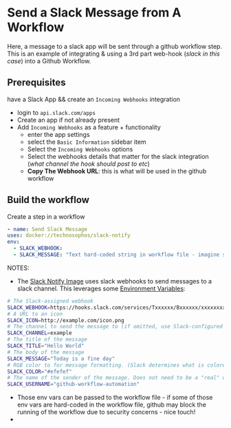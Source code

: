 # Send a Slack Message from A Workflow
Here, a message to a slack app will be sent through a github workflow step.  
This is an example of integrating & using a 3rd part web-hook (_slack in this case_) into a Github Workflow.  

## Prerequisites
have a Slack App && create an `Incoming Webhooks` integration
- login to `api.slack.com/apps`
- Create an app if not already present
- Add `Incoming Webhooks` as a feature + functionality
  - enter the app settings
  - select the `Basic Information` sidebar item
  - Select the `Incoming Webhooks` options
  - Select the webhooks details that matter for the slack integration (_what channel the hook should post to etc_)
  - **Copy The Webhook URL**: this is what will be used in the github workflow


## Build the workflow
Create a step in a workflow
```yaml
- name: Send Slack Message
uses: docker://technosophos/slack-notify
env:
  - SLACK_WEBHOOK:
  - SLACK_MESSAGE: "Text hard-coded string in workflow file - imagine some env vars here: branch, commit, action name (push, merge), ...and more?!"

```
NOTES:
- The [Slack Notify Image](https://github.com/technosophos/slack-notify) uses slack webhooks to send messages to a slack channel. This leverages some [Environment Variables](https://github.com/technosophos/slack-notify#environment-variables):
```bash  
# The Slack-assigned webhook
SLACK_WEBHOOK=https://hooks.slack.com/services/Txxxxxx/Bxxxxxx/xxxxxxxx
# A URL to an icon
SLACK_ICON=http://example.com/icon.png
# The channel to send the message to (if omitted, use Slack-configured default)
SLACK_CHANNEL=example
# The title of the message
SLACK_TITLE="Hello World"
# The body of the message
SLACK_MESSAGE="Today is a fine day"
# RGB color to for message formatting. (Slack determines what is colored by this)
SLACK_COLOR="#efefef"
# The name of the sender of the message. Does not need to be a "real" username
SLACK_USERNAME="github-workflow-automation"
```
- Those env vars can be passed to the workflow file - if some of those env vars are hard-coded in the workflow file, github may block the running of the workflow due to security concerns - nice touch!
- 
